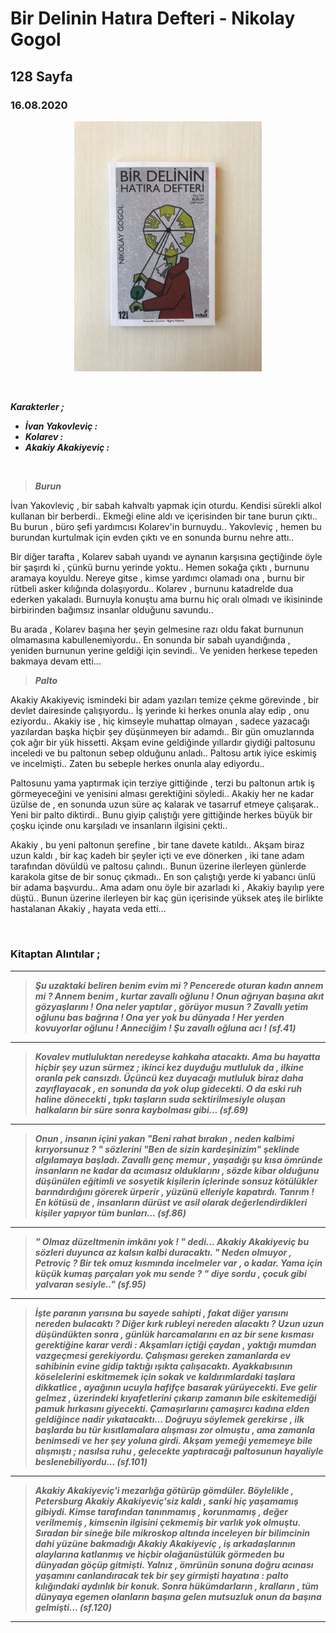 # Bir Delinin Hatıra Defteri - Nikolay Gogol
## 128 Sayfa
### 16.08.2020

<p align="center">
  <img alt="Bir-Delinin-Hatıra-Defteri" src="../Images/24_bir_delinin_hatira_defteri.jpg" width="300">
</p>

<br>

***Karakterler ;*** 
- ***İvan Yakovleviç :***
- ***Kolarev :***
- ***Akakiy Akakiyeviç :***



<br>

> ***Burun***

İvan Yakovleviç , bir sabah kahvaltı yapmak için oturdu. Kendisi sürekli alkol kullanan bir berberdi.. Ekmeği eline aldı ve içerisinden bir tane burun çıktı.. Bu burun , büro şefi yardımcısı Kolarev'in burnuydu.. Yakovleviç , hemen bu burundan kurtulmak için evden çıktı ve en sonunda burnu nehre attı.. 

Bir diğer tarafta , Kolarev sabah uyandı ve aynanın karşısına geçtiğinde öyle bir şaşırdı ki , çünkü burnu yerinde yoktu.. Hemen sokağa çıktı , burnunu aramaya koyuldu. Nereye gitse , kimse yardımcı olamadı ona , burnu bir rütbeli asker kılığında dolaşıyordu.. Kolarev , burnunu katadrelde dua ederken yakaladı. Burnuyla konuştu ama burnu hiç oralı olmadı ve ikisininde birbirinden bağımsız insanlar olduğunu savundu.. 

Bu arada , Kolarev başına her şeyin gelmesine razı oldu fakat burnunun olmamasına kabullenemiyordu.. En sonunda  bir sabah uyandığında , yeniden burnunun yerine geldiği için sevindi.. Ve yeniden herkese tepeden bakmaya devam etti... 

> ***Palto***

Akakiy Akakiyeviç ismindeki bir adam yazıları temize çekme görevinde , bir devlet dairesinde çalışıyordu.. İş yerinde ki herkes onunla alay edip , onu eziyordu.. Akakiy ise , hiç kimseyle muhattap olmayan , sadece yazacağı yazılardan başka hiçbir şey düşünmeyen bir adamdı.. Bir gün omuzlarında çok ağır bir yük hissetti. Akşam evine geldiğinde yıllardır giydiği paltosunu inceledi ve bu paltonun sebep olduğunu anladı.. Paltosu artık iyice eskimiş ve incelmişti.. Zaten bu sebeple herkes onunla alay ediyordu..

Paltosunu yama yaptırmak için terziye gittiğinde , terzi bu paltonun artık iş görmeyeceğini ve yenisini alması gerektiğini söyledi.. Akakiy her ne kadar üzülse de , en sonunda uzun süre aç kalarak ve tasarruf etmeye çalışarak.. Yeni bir palto diktirdi.. Bunu giyip çalıştığı yere gittiğinde herkes büyük bir çoşku içinde onu karşıladı ve insanların ilgisini çekti.. 

Akakiy , bu yeni paltonun şerefine , bir tane davete katıldı.. Akşam biraz uzun kaldı , bir kaç kadeh bir şeyler içti ve eve dönerken , iki tane adam tarafından dövüldü ve paltosu çalındı.. Bunun üzerine ilerleyen günlerde karakola gitse de bir sonuç çıkmadı.. En son çalıştığı yerde ki yabancı ünlü bir adama başvurdu.. Ama adam onu öyle bir azarladı ki , Akakiy bayılıp yere düştü.. Bunun üzerine ilerleyen bir kaç gün içerisinde yüksek ateş ile birlikte hastalanan Akakiy , hayata veda etti...


<br>

### Kitaptan Alıntılar ;

___

> ***Şu uzaktaki beliren benim evim mi ? Pencerede oturan kadın annem mi ? Annem benim , kurtar zavallı oğlunu ! Onun ağrıyan başına akıt gözyaşlarını ! Ona neler yaptılar , görüyor musun ?  Zavallı yetim oğlunu bas bağrına ! Ona yer yok bu dünyada !  Her yerden kovuyorlar oğlunu ! Anneciğim ! Şu zavallı oğluna acı ! (sf.41)***

___

> ***Kovalev mutluluktan neredeyse kahkaha atacaktı. Ama bu hayatta hiçbir şey uzun sürmez ; ikinci kez duyduğu mutluluk da , ilkine oranla pek cansızdı. Üçüncü kez duyacağı mutluluk biraz daha zayıflayacak , en sonunda da yok olup gidecekti. O da eski ruh haline dönecekti , tıpkı taşların suda sektirilmesiyle oluşan halkaların bir süre sonra kaybolması gibi... (sf.69)***

___

> ***Onun , insanın içini yakan "Beni rahat bırakın , neden kalbimi kırıyorsunuz ? " sözlerini "Ben de sizin kardeşinizim" şeklinde algılamaya başladı. Zavallı genç memur , yaşadığı şu kısa ömründe insanların ne kadar da acımasız olduklarını , sözde kibar olduğunu düşünülen eğitimli ve sosyetik kişilerin içlerinde sonsuz  kötülükler barındırdığını görerek ürperir , yüzünü elleriyle kapatırdı. Tanrım ! En kötüsü de , insanların dürüst ve asil olarak değerlendirdikleri kişiler yapıyor tüm bunları... (sf.86)***

___

> ***" Olmaz düzeltmenin imkânı yok ! " dedi... Akakiy Akakiyeviç bu sözleri duyunca az kalsın kalbi duracaktı. " Neden olmuyor , Petroviç ? Bir tek omuz kısmında incelmeler var , o kadar. Yama için küçük kumaş parçaları yok mu sende ? " diye sordu , çocuk gibi yalvaran sesiyle.." (sf.95)***

___

> ***İşte paranın yarısına bu sayede sahipti , fakat diğer yarısını nereden bulacaktı ? Diğer kırk rubleyi nereden alacaktı ? Uzun uzun düşündükten sonra , günlük harcamalarını en az bir sene kısması gerektiğine karar verdi : Akşamları içtiği çaydan , yaktığı mumdan vazgeçmesi gerekiyordu. Çalışması gereken zamanlarda ev sahibinin evine gidip taktığı ışıkta çalışacaktı. Ayakkabısının köselelerini eskitmemek için sokak ve kaldırımlardaki taşlara dikkatlice , ayağının ucuyla hafifçe basarak yürüyecekti. Eve gelir gelmez , üzerindeki kıyafetlerini çıkarıp zamanın bile eskitemediği pamuk hırkasını giyecekti. Çamaşırlarını çamaşırcı kadına elden geldiğince nadir yıkatacaktı... Doğruyu söylemek gerekirse , ilk başlarda bu tür kısıtlamalara alışması zor olmuştu , ama zamanla benimsedi ve her şey yoluna girdi. Akşam yemeği yememeye bile alışmıştı ; nasılsa ruhu , gelecekte yaptıracağı paltosunun  hayaliyle beslenebiliyordu... (sf.101)***

___

> ***Akakiy Akakiyeviç'i mezarlığa götürüp gömdüler. Böylelikle , Petersburg Akakiy Akakiyeviç'siz kaldı , sanki hiç yaşamamış gibiydi. Kimse tarafından tanınmamış , korunmamış , değer verilmemiş , kimsenin ilgisini çekmemiş bir varlık yok olmuştu. Sıradan bir sineğe bile mikroskop altında inceleyen bir bilimcinin dahi  yüzüne bakmadığı Akakiy Akakiyeviç , iş arkadaşlarının alaylarına katlanmış ve hiçbir olağanüstülük görmeden bu dünyadan göçüp gitmişti. Yalnız , ömrünün sonuna doğru acınası yaşamını canlandıracak tek bir şey girmişti hayatına : palto kılığındaki aydınlık bir konuk. Sonra hükümdarların , kralların , tüm dünyaya egemen olanların başına gelen mutsuzluk onun da başına gelmişti... (sf.120)***

____